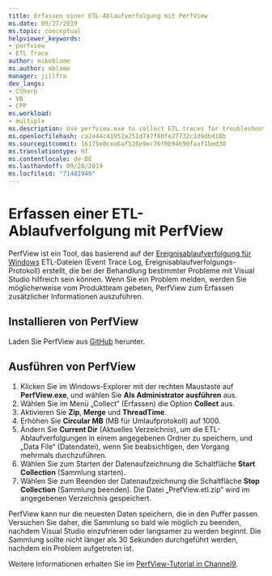 ```yaml
---
title: Erfassen einer ETL-Ablaufverfolgung mit PerfView
ms.date: 09/27/2019
ms.topic: conceptual
helpviewer_keywords:
- perfview
- ETL Trace
author: mikeblome
ms.author: mblome
manager: jillfra
dev_langs:
- CSharp
- VB
- CPP
ms.workload:
- multiple
ms.description: Use perfview.exe to collect ETL traces for troubleshooting issues with Visual Studio
ms.openlocfilehash: ca2e44c41952a251d747f80fe27732c1d9dbd18b
ms.sourcegitcommit: 16175e0cea6af528e9ec76f0b94690faaf1bed30
ms.translationtype: HT
ms.contentlocale: de-DE
ms.lasthandoff: 09/28/2019
ms.locfileid: "71481949"
---
```

# <a name="collect-an-etl-trace-with-perfview"></a>Erfassen einer ETL-Ablaufverfolgung mit PerfView

PerfView ist ein Tool, das basierend auf der [Ereignisablaufverfolgung für Windows](/windows/desktop/ETW/event-tracing-portal) ETL-Dateien (Event Trace Log, Ereignisablaufverfolgungs-Protokoll) erstellt, die bei der Behandlung bestimmter Probleme mit Visual Studio hilfreich sein können. Wenn Sie ein Problem melden, werden Sie möglicherweise vom Produktteam gebeten, PerfView zum Erfassen zusätzlicher Informationen auszuführen.

## <a name="install-perfview"></a>Installieren von PerfView

Laden Sie PerfView aus [GitHub](https://github.com/Microsoft/perfview/blob/master/documentation/Downloading.md) herunter.

## <a name="run-perfview"></a>Ausführen von PerfView

1. Klicken Sie im Windows-Explorer mit der rechten Maustaste auf **PerfView.exe**, und wählen Sie **Als Administrator ausführen** aus.
1. Wählen Sie im Menü „Collect“ (Erfassen) die Option **Collect** aus.
1. Aktivieren Sie **Zip**, **Merge** und **ThreadTime**.
1. Erhöhen Sie **Circular MB** (MB für Umlaufprotokoll) auf 1000.
1. Ändern Sie **Current Dir** (Aktuelles Verzeichnis), um die ETL-Ablaufverfolgungen in einem angegebenen Ordner zu speichern, und „Data File“ (Datendatei), wenn Sie beabsichtigen, den Vorgang mehrmals durchzuführen.
1. Wählen Sie zum Starten der Datenaufzeichnung die Schaltfläche **Start Collection** (Sammlung starten).
1. Wählen Sie zum Beenden der Datenaufzeichnung die Schaltfläche **Stop Collection** (Sammlung beenden). Die Datei „PrefView.etl.zip“ wird im angegebenen Verzeichnis gespeichert.

PerfView kann nur die neuesten Daten speichern, die in den Puffer passen. Versuchen Sie daher, die Sammlung so bald wie möglich zu beenden, nachdem Visual Studio einzufrieren oder langsamer zu werden beginnt. Die Sammlung sollte nicht länger als 30 Sekunden durchgeführt werden, nachdem ein Problem aufgetreten ist.

Weitere Informationen erhalten Sie im [PerfView-Tutorial in Channel9](http://channel9.msdn.com/Series/PerfView-Tutorial/PerfView-Tutorial-1-Collecting-data-with-the-Run-command).
